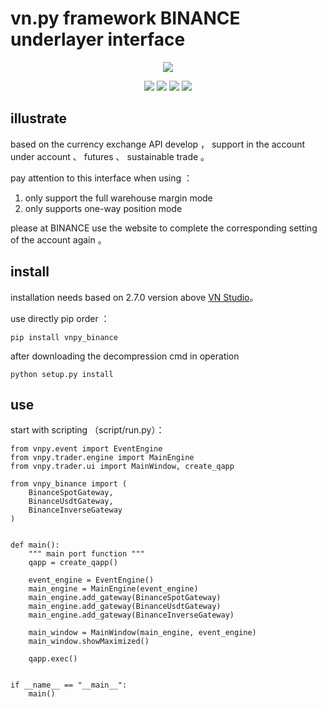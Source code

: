 # vn.py framework BINANCE underlayer interface 

<p align="center">
  <img src ="https://vnpy.oss-cn-shanghai.aliyuncs.com/vnpy-logo.png"/>
</p>

<p align="center">
    <img src ="https://img.shields.io/badge/version-2021.10.27-blueviolet.svg"/>
    <img src ="https://img.shields.io/badge/platform-windows|linux|macos-yellow.svg"/>
    <img src ="https://img.shields.io/badge/python-3.7-blue.svg" />
    <img src ="https://img.shields.io/github/license/vnpy/vnpy.svg?color=orange"/>
</p>

##  illustrate 

 based on the currency exchange API develop ， support in the account under account 、 futures 、 sustainable trade 。

 pay attention to this interface when using ：

1.  only support the full warehouse margin mode 
2.  only supports one-way position mode 

 please at BINANCE use the website to complete the corresponding setting of the account again 。

##  install 

 installation needs based on 2.7.0 version above [VN Studio](https://www.vnpy.com)。

 use directly pip order ：

```
pip install vnpy_binance
```

 after downloading the decompression cmd in operation 

```
python setup.py install
```

##  use 

 start with scripting （script/run.py）：

```
from vnpy.event import EventEngine
from vnpy.trader.engine import MainEngine
from vnpy.trader.ui import MainWindow, create_qapp

from vnpy_binance import (
    BinanceSpotGateway,
    BinanceUsdtGateway,
    BinanceInverseGateway
)


def main():
    """ main port function """
    qapp = create_qapp()

    event_engine = EventEngine()
    main_engine = MainEngine(event_engine)
    main_engine.add_gateway(BinanceSpotGateway)
    main_engine.add_gateway(BinanceUsdtGateway)
    main_engine.add_gateway(BinanceInverseGateway)

    main_window = MainWindow(main_engine, event_engine)
    main_window.showMaximized()

    qapp.exec()


if __name__ == "__main__":
    main()
```
